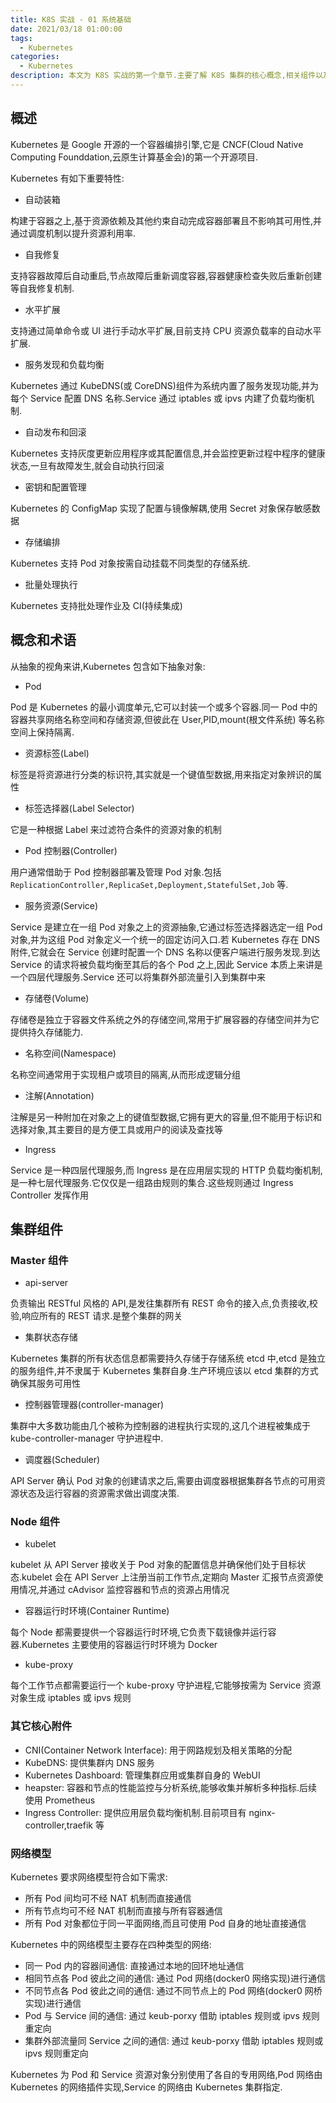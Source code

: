 ```yaml
---
title: K8S 实战 - 01 系统基础
date: 2021/03/18 01:00:00
tags:
  - Kubernetes
categories:
  - Kubernetes
description: 本文为 K8S 实战的第一个章节.主要了解 K8S 集群的核心概念,相关组件以及基础网络模型.对 K8S 有个初步的认识.
---
```


## 概述

Kubernetes 是 Google 开源的一个容器编排引擎,它是 CNCF(Cloud Native Computing Founddation,云原生计算基金会)的第一个开源项目.

Kubernetes 有如下重要特性:

- 自动装箱

构建于容器之上,基于资源依赖及其他约束自动完成容器部署且不影响其可用性,并通过调度机制以提升资源利用率.

- 自我修复

支持容器故障后自动重启,节点故障后重新调度容器,容器健康检查失败后重新创建等自我修复机制.

- 水平扩展

支持通过简单命令或 UI 进行手动水平扩展,目前支持 CPU 资源负载率的自动水平扩展.

- 服务发现和负载均衡

Kubernetes 通过 KubeDNS(或 CoreDNS)组件为系统内置了服务发现功能,并为每个 Service 配置 DNS 名称.Service 通过 iptables 或 ipvs 内建了负载均衡机制.

- 自动发布和回滚

Kubernetes 支持灰度更新应用程序或其配置信息,并会监控更新过程中程序的健康状态,一旦有故障发生,就会自动执行回滚

- 密钥和配置管理

Kubernetes 的 ConfigMap 实现了配置与镜像解耦,使用 Secret 对象保存敏感数据

- 存储编排

Kubernetes 支持 Pod 对象按需自动挂载不同类型的存储系统.

- 批量处理执行

Kubernetes 支持批处理作业及 CI(持续集成)

## 概念和术语

从抽象的视角来讲,Kubernetes 包含如下抽象对象:

- Pod

Pod 是 Kubernetes 的最小调度单元,它可以封装一个或多个容器.同一 Pod 中的容器共享网络名称空间和存储资源,但彼此在 User,PID,mount(根文件系统) 等名称空间上保持隔离.

- 资源标签(Label)

标签是将资源进行分类的标识符,其实就是一个键值型数据,用来指定对象辨识的属性

- 标签选择器(Label Selector)

它是一种根据 Label 来过滤符合条件的资源对象的机制

- Pod 控制器(Controller)

用户通常借助于 Pod 控制器部署及管理 Pod 对象.包括 `ReplicationController,ReplicaSet,Deployment,StatefulSet,Job` 等.

- 服务资源(Service)

Service 是建立在一组 Pod 对象之上的资源抽象,它通过标签选择器选定一组 Pod 对象,并为这组 Pod 对象定义一个统一的固定访问入口.若 Kubernetes 存在 DNS 附件,它就会在 Service 创建时配置一个 DNS 名称以便客户端进行服务发现.到达 Service 的请求将被负载均衡至其后的各个 Pod 之上,因此 Service 本质上来讲是一个四层代理服务.Service 还可以将集群外部流量引入到集群中来

- 存储卷(Volume)

存储卷是独立于容器文件系统之外的存储空间,常用于扩展容器的存储空间并为它提供持久存储能力.

- 名称空间(Namespace)

名称空间通常用于实现租户或项目的隔离,从而形成逻辑分组

- 注解(Annotation)

注解是另一种附加在对象之上的键值型数据,它拥有更大的容量,但不能用于标识和选择对象,其主要目的是方便工具或用户的阅读及查找等

- Ingress

Service 是一种四层代理服务,而 Ingress 是在应用层实现的 HTTP 负载均衡机制,是一种七层代理服务.它仅仅是一组路由规则的集合.这些规则通过 Ingress Controller 发挥作用

## 集群组件

### Master 组件

- api-server

负责输出 RESTful 风格的 API,是发往集群所有 REST 命令的接入点,负责接收,校验,响应所有的 REST 请求.是整个集群的网关

- 集群状态存储

Kubernetes 集群的所有状态信息都需要持久存储于存储系统 etcd 中,etcd 是独立的服务组件,并不隶属于 Kubernetes 集群自身.生产环境应该以 etcd 集群的方式确保其服务可用性

- 控制器管理器(controller-manager)

集群中大多数功能由几个被称为控制器的进程执行实现的,这几个进程被集成于 kube-controller-manager 守护进程中.

- 调度器(Scheduler)

API Server 确认 Pod 对象的创建请求之后,需要由调度器根据集群各节点的可用资源状态及运行容器的资源需求做出调度决策.

### Node 组件

- kubelet

kubelet 从 API Server 接收关于 Pod 对象的配置信息并确保他们处于目标状态.kubelet 会在 API Server 上注册当前工作节点,定期向 Master 汇报节点资源使用情况,并通过 cAdvisor 监控容器和节点的资源占用情况

- 容器运行时环境(Container Runtime)

每个 Node 都需要提供一个容器运行时环境,它负责下载镜像并运行容器.Kubernetes 主要使用的容器运行时环境为 Docker

- kube-proxy

每个工作节点都需要运行一个 kube-proxy 守护进程,它能够按需为 Service 资源对象生成 iptables 或 ipvs 规则

### 其它核心附件

- CNI(Container Network Interface): 用于网路规划及相关策略的分配
- KubeDNS: 提供集群内 DNS 服务
- Kubernetes Dashboard: 管理集群应用或集群自身的 WebUI
- heapster: 容器和节点的性能监控与分析系统,能够收集并解析多种指标.后续使用 Prometheus
- Ingress Controller: 提供应用层负载均衡机制.目前项目有 nginx-controller,traefik 等

### 网络模型

Kubernetes 要求网络模型符合如下需求:

- 所有 Pod 间均可不经 NAT 机制而直接通信
- 所有节点均可不经 NAT 机制而直接与所有容器通信
- 所有 Pod 对象都位于同一平面网络,而且可使用 Pod 自身的地址直接通信

Kubernetes 中的网络模型主要存在四种类型的网络:

- 同一 Pod 内的容器间通信: 直接通过本地的回环地址通信
- 相同节点各 Pod 彼此之间的通信: 通过 Pod 网络(docker0 网络实现)进行通信
- 不同节点各 Pod 彼此之间的通信: 通过不同节点上的 Pod 网络(docker0 网桥实现)进行通信
- Pod 与 Service 间的通信:  通过 keub-porxy 借助 iptables 规则或 ipvs 规则重定向
- 集群外部流量同 Service 之间的通信: 通过 keub-porxy 借助 iptables 规则或 ipvs 规则重定向

Kubernetes 为 Pod 和 Service 资源对象分别使用了各自的专用网络,Pod 网络由 Kubernetes 的网络插件实现,Service 的网络由 Kubernetes 集群指定.
